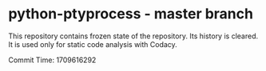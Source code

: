 # python-ptyprocess - master branch

This repository contains frozen state of the repository.
Its history is cleared. It is used only for static code
analysis with Codacy.

Commit Time: 1709616292